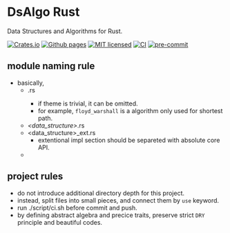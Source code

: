 # DsAlgo Rust

Data Structures and Algorithms for Rust.

[![Crates.io][crates-badge]][crates-url]
[![Github pages][gh-pages-badge]][gh-pages-url]
[![MIT licensed][mit-badge]][mit-url]
[![CI][actions-badge]][actions-url]
[![pre-commit][pre-commit-badge]][pre-commit-url]

[crates-badge]: https://img.shields.io/crates/v/dsalgo.svg
[crates-url]: https://crates.io/crates/dsalgo
[gh-pages-badge]: https://github.com/kagemeka/dsalgo_rust/actions/workflows/pages/pages-build-deployment/badge.svg
[gh-pages-url]: https://kagemeka.github.io/dsalgo_rust
[mit-badge]: https://img.shields.io/badge/license-MIT-blue.svg
[mit-url]: https://github.com/kagemeka/dsalgo_rust/blob/main/LICENSE
[docs-url]: https://docs.rs/dsalgo
[actions-badge]: https://github.com/kagemeka/dsalgo_rust/actions/workflows/rust.yml/badge.svg
[actions-url]: https://github.com/kagemeka/dsalgo_rust/actions/workflows/rust.yml
[pre-commit-badge]: https://img.shields.io/badge/pre--commit-enabled-brightgreen?logo=pre-commit&logoColor=white
[pre-commit-url]: https://github.com/pre-commit/pre-commit

## module naming rule

* basically, 
  + <theme>_<algorithm>_<constraints>.rs
    - if theme is trivial, it can be omitted.
    - for example, `floyd_warshall` is a algorithm only used for shortest path.
  + <adjective>_<data_structure>_<constraints>.rs
  + <data_structure>_ext.rs
    - extentional impl section should be separeted with absolute core API.
  -

## project rules

* do not introduce additional directory depth for this project.
* instead, split files into small pieces, and connect them by `use` keyword.
* run ./script/ci.sh before commit and push.
* by defining abstract algebra and precice traits, preserve strict `DRY` principle and beautiful codes.
